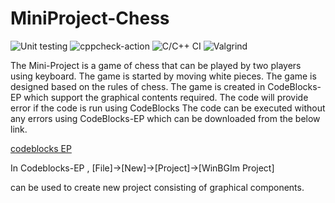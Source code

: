# MiniProject-Chess

![Unit testing](https://github.com/stepin104484/MiniProject-Chess/workflows/Unit%20testing/badge.svg)
![cppcheck-action](https://github.com/stepin104484/MiniProject-Chess/workflows/cppcheck-action/badge.svg)
![C/C++ CI](https://github.com/stepin104484/MiniProject-Chess/workflows/C/C++%20CI/badge.svg)
![Valgrind](https://github.com/stepin104484/MiniProject-Chess/workflows/Valgrind/badge.svg)









The Mini-Project is a game of chess that can be played by two players using keyboard.
The game is started by moving white pieces. The game is designed based on the rules of chess.
The game is created in CodeBlocks-EP which support the graphical contents required.
The code will provide error if the code is run using CodeBlocks
The code can be executed without any errors using CodeBlocks-EP which can be downloaded from
the below link.

[codeblocks EP](http://codeblocks.codecutter.org/)

In Codeblocks-EP , [File]->[New]->[Project]->[WinBGIm Project] 

can be used to create new project consisting of graphical components.
